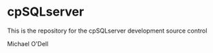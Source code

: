 # cpSQLserver
<p>This is the repository for the cpSQLserver development source control</p>
<p>Michael O'Dell</p>
